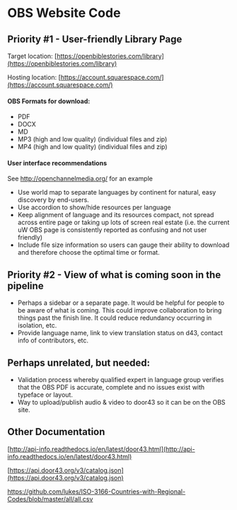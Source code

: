 # OBS Website Code

## Priority #1 - User-friendly Library Page

Target location: [https://openbiblestories.com/library](https://openbiblestories.com/library)

Hosting location: [https://account.squarespace.com/](https://account.squarespace.com/)

#### OBS Formats for download:

* PDF
* DOCX
* MD
* MP3 (high and low quality) (individual files and zip)
* MP4 (high and low quality) (individual files and zip)

#### User interface recommendations

See http://openchannelmedia.org/ for an example

* Use world map to separate languages by continent for natural, easy discovery by end-users.
* Use accordion to show/hide resources per language
* Keep alignment of language and its resources compact, not spread across entire page or taking up lots of screen real estate (i.e. the current uW OBS page is consistently reported as confusing and not user friendly)
* Include file size information so users can gauge their ability to download and therefore choose the optimal time or format. 

## Priority #2  - View of what is coming soon in the pipeline

* Perhaps a sidebar or a separate page. It would be helpful for people to be aware of what is coming. This could improve collaboration to bring things past the finish line. It could reduce redundancy occurring in isolation, etc.
* Provide language name, link to view translation status on d43, contact info of contributors, etc.

## Perhaps unrelated, but needed:

* Validation process whereby qualified expert in language group verifies that the OBS PDF is accurate, complete and no issues exist with typeface or layout.
* Way to upload/publish audio & video to door43 so it can be on the OBS site.

## Other Documentation

[http://api-info.readthedocs.io/en/latest/door43.html](http://api-info.readthedocs.io/en/latest/door43.html)

[https://api.door43.org/v3/catalog.json](https://api.door43.org/v3/catalog.json)

https://github.com/lukes/ISO-3166-Countries-with-Regional-Codes/blob/master/all/all.csv
